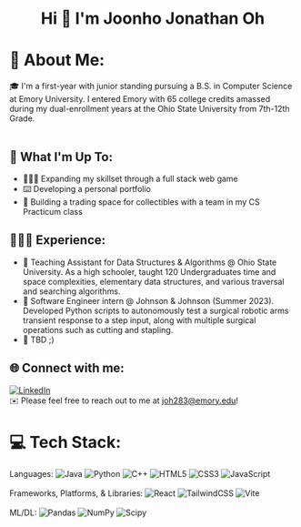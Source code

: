 <h1 align="center">Hi 👋 I'm Joonho Jonathan Oh </h1>

# 💫 About Me:
🎓 I'm a first-year with junior standing pursuing a B.S. in Computer Science at Emory University. I entered Emory with 65 college credits amassed during my dual-enrollment years at the Ohio State University from 7th-12th Grade.<br><br>

## 🚀 What I'm Up To:
- 🧑🏻‍🔬 Expanding my skillset through a full stack web game
- ⌨️ Developing a personal portfolio
- 🎯 Building a trading space for collectibles with a team in my CS Practicum class

## 👨🏻‍💼 Experience:
- 📕 Teaching Assistant for Data Structures & Algorithms @ Ohio State University. As a high schooler, taught 120 Undergraduates time and space complexities, elementary data structures, and various traversal and searching algorithms.
- 🤖 Software Engineer intern @ Johnson & Johnson (Summer 2023). Developed Python scripts to autonomously test a surgical robotic arms transient response to a step input, along with multiple surgical operations such as cutting and stapling.<br>
- 🌱 TBD ;)

## 🌐 Connect with me:
[![LinkedIn](https://img.shields.io/badge/LinkedIn-%230077B5.svg?logo=linkedin&logoColor=white)](https://linkedin.com/in/joonho-oh) <br>
✉️ Please feel free to reach out to me at joh283@emory.edu!

# 💻 Tech Stack:
Languages:   ![Java](https://img.shields.io/badge/java-%23ED8B00.svg?style=for-the-badge&logo=openjdk&logoColor=white) ![Python](https://img.shields.io/badge/python-3670A0?style=for-the-badge&logo=python&logoColor=ffdd54) ![C++](https://img.shields.io/badge/c++-%2300599C.svg?style=for-the-badge&logo=c%2B%2B&logoColor=white)  ![HTML5](https://img.shields.io/badge/html5-%23E34F26.svg?style=for-the-badge&logo=html5&logoColor=white) ![CSS3](https://img.shields.io/badge/css3-%231572B6.svg?style=for-the-badge&logo=css3&logoColor=white) ![JavaScript](https://img.shields.io/badge/javascript-%23323330.svg?style=for-the-badge&logo=javascript&logoColor=%23F7DF1E) <br> <br>
Frameworks, Platforms, & Libraries:   ![React](https://img.shields.io/badge/react-%2320232a.svg?style=for-the-badge&logo=react&logoColor=%2361DAFB) ![TailwindCSS](https://img.shields.io/badge/tailwindcss-%2338B2AC.svg?style=for-the-badge&logo=tailwind-css&logoColor=white) ![Vite](https://img.shields.io/badge/vite-%23646CFF.svg?style=for-the-badge&logo=vite&logoColor=white) <br> <br>
ML/DL:   ![Pandas](https://img.shields.io/badge/pandas-%23150458.svg?style=for-the-badge&logo=pandas&logoColor=white) ![NumPy](https://img.shields.io/badge/numpy-%23013243.svg?style=for-the-badge&logo=numpy&logoColor=white) ![Scipy](https://img.shields.io/badge/SciPy-%230C55A5.svg?style=for-the-badge&logo=scipy&logoColor=%white)
